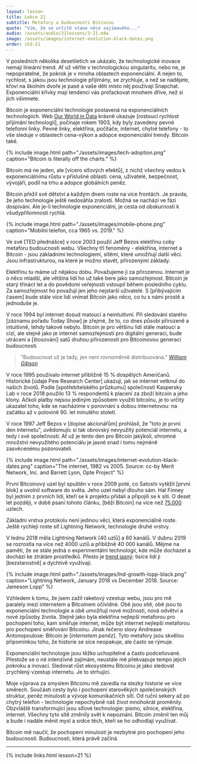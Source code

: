```yaml
---
layout: lesson
title: Lekce 21
subtitle: Metafory o budoucnosti Bitcoinu
quote: "Vím, že se určitě stane něco zajímavého..."
audio: /assets/audio/21lessons/3-21.m4a
image: /assets/images/internet-evolution-black-dates.png
order: ch3-21
---
```


V posledních několika desetiletích se ukázalo, že technologické inovace 
nemají lineární trend. Ať už věříte v technologickou singularitu, nebo ne, 
je nepopiratelné, že pokrok je v mnoha oblastech exponenciální. A nejen to, 
rychlost, s jakou jsou technologie přijímány, se zrychluje, a než se nadějete, 
křoví na školním dvoře je pasé a vaše děti místo něj používají Snapchat. 
Exponenciální křivky mají tendenci vás profackovat mnohem dříve, než si jich 
všimnete.

Bitcoin je exponenciální technologie postavená na exponenciálních technologiích. 
Web [Our World in Data] krásně ukazuje [rostoucí rychlost přijímání technologií], 
počínaje rokem 1903, kdy byly zavedeny pevné telefonní linky. Pevné linky, 
elektřina, počítače, internet, chytré telefony - to vše sleduje v oblastech 
cena-výkon a adopce exponenciální trendy. Bitcoin také.

{% include image.html path="./assets/images/tech-adoption.png" caption="Bitcoin is literally off the charts." %}

Bitcoin má ne jeden, ale [vícero síťových efektů], z nichž všechny vedou 
k exponenciálnímu růstu v příslušné oblasti: cena, uživatelé, bezpečnost, 
vývojáři, podíl na trhu a adopce globálních peněz.

Bitcoin přežil své dětství a každým dnem roste na více frontách. Je pravda, 
že jeho technologie ještě nedosáhla zralosti. Možná se nachází ve fázi 
dospívání. Ale je-li technologie exponenciální, je cesta od obskurnosti 
k všudypřítomnosti rychlá.

{% include image.html path="./assets/images/mobile-phone.png" caption="Mobilní telefon, cca 1965 vs. 2019." %}

Ve své [TED přednášce] v roce 2003 použil Jeff Bezos elektřinu coby metaforu 
budoucnosti webu. Všechny tři fenomény - elektřina, internet a Bitcoin - jsou 
základními technologiemi, sítěmi, které umožňují další věci. Jsou 
infrastrukturou, na které je možno stavět, přirozenými základy.

Elektřinu tu máme už nějakou dobu. Považujeme ji za přirozenou. Internet je 
o něco mladší, ale většina lidí ho už také bere jako samozřejmost. Bitcoin 
je starý třináct let a do povědomí veřejnosti vstoupil během posledního cyklu. 
Za samozřejmost ho považují jen jeho nejstarší uživatelé. S [přibývajícím časem] 
bude stále více lidí vnímat Bitcoin jako něco, co tu s námi prostě a jednoduše je.

V roce 1994 byl internet dosud matoucí a neintuitivní. Při sledování starého 
[záznamu pořadu Today Show] je zřejmé, že to, co dnes působí přirozeně 
a intuitivně, tehdy takové nebylo. Bitcoin je pro většinu lidí stále matoucí 
a cizí, ale stejně jako je internet samozřejmostí pro digitální generaci, bude 
utrácení a [štosování] satů druhou přirozeností pro Bitcoinovou generaci budoucnosti.

> "Budoucnost už je tady, jen není rovnoměrně distribuována."
> <cite>[William Gibson]</cite>

V roce 1995 používalo internet přibližně 15 % dospělých Američanů. Historické
[údaje Pew Research Center] ukazují, jak se internet vetknul do našich životů. 
Podle [spotřebitelského průzkumu] společnosti Kaspersky Lab v roce 2018 použilo 
13 % respondentů k placení za zboží bitcoin a jeho klony. Ačkoli platby nejsou 
jediným způsobem využití bitcoinu, je to určitý ukazatel toho, kde se nacházíme 
v porovnání s dobou internetovou: na začátku až v polovině 90. let minulého století.

V roce 1997 Jeff Bezos v [dopise akcionářům] prohlásil, že "toto je první den 
internetu", uvědomujíc si tak obrovský nevyužitý potenciál internetu, a tedy 
i své společnosti. Ať už je tento den pro Bitcoin jakýkoli, ohromné množství 
nevyužitého potenciálu je jasné snad i tomu nejméně zasvěcenému pozorovateli.

{% include image.html path="./assets/images/internet-evolution-black-dates.png" caption="The internet, 1982 vs 2005. Source: cc-by Merit Network, Inc. and Barrett Lyon, Opte Project" %}

První Bitcoinový uzel byl spuštěn v roce 2009 poté, co Satoshi vytěžil
[první blok] a uvolnil software do světa. Jeho uzel nebyl dlouho sám. Hal Finney 
byl jedním z prvních lidí, kteří se k projektu přidali a připojili se k síti. 
O deset let později, v době psaní tohoto článku, [běží Bitcoin] na více než 
[75.000](https://luke.dashjr.org/programs/bitcoin/files/charts/software.html)
uzlech.

Základní vrstva protokolu není jedinou věcí, která exponenciálně roste. 
Ještě rychleji roste síť Lightning Network, technologie druhé vrstvy.

V lednu 2018 měla Lightning Network [40 uzlů] a 60 kanálů. V dubnu 2019 
se rozrostla na více než 4000 uzlů a přibližně 40 000 kanálů. Mějme na paměti, 
že se stále jedná o experimentální technologii, kde může docházet a dochází 
ke ztrátám prostředků. Přesto je [trend jasný][Jameson Lopp]: tisíce lidí 
ji [bezstarostně] a dychtivě využívají.

{% include image.html path="./assets/images/lnd-growth-lopp-black.png" caption="Lightning Network, January 2018 vs December 2018. Source: Jameson Lopp" %}

Vzhledem k tomu, že jsem zažil raketový vzestup webu, jsou pro mě paralely 
mezi internetem a Bitcoinem očividné. Obě jsou sítě, obě jsou to 
exponenciální technologie a obě umožňují nové možnosti, nová odvětví 
a nové způsoby života. Stejně jako byla elektřina nejlepší metaforou 
pro pochopení toho, kam směřuje internet, může být internet nejlepší 
metaforou pro pochopení směřování Bitcoinu. Jinak řečeno slovy Andrease 
Antonopoulose: Bitcoin je [*internetem peněz*]. Tyto metafory jsou skvělou 
připomínkou toho, že historie se sice neopakuje, ale často se rýmuje.

Exponenciální technologie jsou těžko uchopitelné a často podceňované. 
Přestože se o ně intenzivně zajímám, neustále mě překvapuje tempo jejich 
pokroku a inovací. Sledovat růst ekosystému Bitcoinu je jako sledovat 
zrychlený vzestup internetu. Je to strhující.

Moje výprava za smyslem Bitcoinu mě zavedla na stezky historie ve více 
směrech. Součástí cesty bylo i pochopení starověkých společenských struktur, 
peněz minulosti a vývoje komunikačních sítí. Od ruční sekery až po chytrý 
telefon - technologie nepochybně náš život mnohokrát proměnily. Obzvláště 
transformující jsou síťové technologie: písmo, silnice, elektřina, internet. 
Všechny tyto sítě změnily svět k nepoznání. Bitcoin změnil ten můj a bude 
i nadále měnit mysl a srdce těch, kteří se ho odhodlají využívat.

Bitcoin mě naučil, že pochopení minulosti je nezbytné pro pochopení 
jeho budoucnosti. Budoucnosti, která právě začíná.

---

{% include links.html lesson=21 %}

[Our World in Data]: https://ourworldindata.org/
[the rising speed of technological adoption]: https://www.visualcapitalist.com/rising-speed-technological-adoption/
[multiple network effects]: https://www.thrivenotes.com/the-7-network-effects-of-bitcoin/
[TED talk]: https://www.ted.com/talks/jeff_bezos_on_the_next_web_innovation
[recording of the Today Show]: https://www.youtube.com/watch?v=UlJku_CSyNg
[William Gibson]: https://www.npr.org/2018/10/22/1067220/the-science-in-science-fiction
[data from the Pew Research Center]: https://www.pewinternet.org/2014/02/27/part-1-how-the-internet-has-woven-itself-into-american-life/
[consumer survey]: https://www.kaspersky.com/blog/money-report-2018/
[letter to shareholders]: http://media.corporate-ir.net/media_files/irol/97/97664/reports/Shareholderletter97.pdf
[running bitcoin]: https://twitter.com/halfin/status/1110302988?lang=en
[40 nodes]: https://bitcoinist.com/bitcoin-lightning-network-mainnet-nodes/
[reckless]: https://twitter.com/hashtag/reckless
[Jameson Lopp]: https://twitter.com/lopp/status/1077200836072296449
[*The Internet of Money*]: https://theinternetofmoney.info/
[stacking]: https://twitter.com/hashtag/stackingsats

<!-- Bitcoin Wiki -->
[genesis block]: https://en.bitcoin.it/wiki/Genesis_block

<!-- Wikipedia -->
[more time]: https://en.wikipedia.org/wiki/Lindy_effect
[alice]: https://en.wikipedia.org/wiki/Alice%27s_Adventures_in_Wonderland
[carroll]: https://en.wikipedia.org/wiki/Lewis_Carroll
